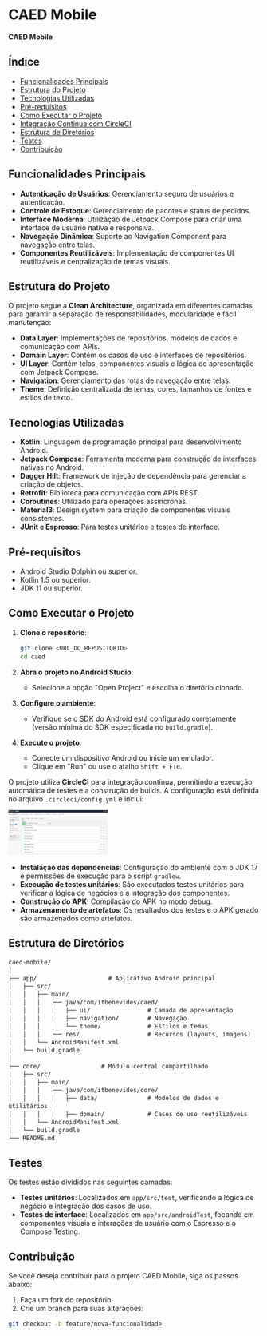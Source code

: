 # CAED Mobile

**CAED Mobile**

## Índice
- [Funcionalidades Principais](#funcionalidades-principais)
- [Estrutura do Projeto](#estrutura-do-projeto)
- [Tecnologias Utilizadas](#tecnologias-utilizadas)
- [Pré-requisitos](#pré-requisitos)
- [Como Executar o Projeto](#como-executar-o-projeto)
- [Integração Contínua com CircleCI](#integração-contínua-com-circleci)
- [Estrutura de Diretórios](#estrutura-de-diretórios)
- [Testes](#testes)
- [Contribuição](#contribuição)

## Funcionalidades Principais

- **Autenticação de Usuários**: Gerenciamento seguro de usuários e autenticação.
- **Controle de Estoque**: Gerenciamento de pacotes e status de pedidos.
- **Interface Moderna**: Utilização de Jetpack Compose para criar uma interface de usuário nativa e responsiva.
- **Navegação Dinâmica**: Suporte ao Navigation Component para navegação entre telas.
- **Componentes Reutilizáveis**: Implementação de componentes UI reutilizáveis e centralização de temas visuais.

## Estrutura do Projeto

O projeto segue a **Clean Architecture**, organizada em diferentes camadas para garantir a separação de responsabilidades, modularidade e fácil manutenção:

- **Data Layer**: Implementações de repositórios, modelos de dados e comunicação com APIs.
- **Domain Layer**: Contém os casos de uso e interfaces de repositórios.
- **UI Layer**: Contém telas, componentes visuais e lógica de apresentação com Jetpack Compose.
- **Navigation**: Gerenciamento das rotas de navegação entre telas.
- **Theme**: Definição centralizada de temas, cores, tamanhos de fontes e estilos de texto.

## Tecnologias Utilizadas

- **Kotlin**: Linguagem de programação principal para desenvolvimento Android.
- **Jetpack Compose**: Ferramenta moderna para construção de interfaces nativas no Android.
- **Dagger Hilt**: Framework de injeção de dependência para gerenciar a criação de objetos.
- **Retrofit**: Biblioteca para comunicação com APIs REST.
- **Coroutines**: Utilizado para operações assíncronas.
- **Material3**: Design system para criação de componentes visuais consistentes.
- **JUnit e Espresso**: Para testes unitários e testes de interface.

## Pré-requisitos

- Android Studio Dolphin ou superior.
- Kotlin 1.5 ou superior.
- JDK 11 ou superior.

## Como Executar o Projeto

1. **Clone o repositório**:
    ```bash
    git clone <URL_DO_REPOSITORIO>
    cd caed
    ```

2. **Abra o projeto no Android Studio**:
   - Selecione a opção "Open Project" e escolha o diretório clonado.

3. **Configure o ambiente**:
   - Verifique se o SDK do Android está configurado corretamente (versão mínima do SDK especificada no `build.gradle`).

4. **Execute o projeto**:
   - Conecte um dispositivo Android ou inicie um emulador.
   - Clique em "Run" ou use o atalho `Shift + F10`.

O projeto utiliza **CircleCI** para integração contínua, permitindo a execução automática de testes e a construção de builds. A configuração está definida no arquivo `.circleci/config.yml` e inclui:

<a href="https://github.com/victorhugobenevides/caed__mobile/blob/master/app/src/main/res/circleci_image.png">
<img src="https://github.com/victorhugobenevides/caed__mobile/blob/master/app/src/main/res/circleci_image.png" alt="Pipelines e resultatos de testes" width="200"/>
</a>


- **Instalação das dependências**: Configuração do ambiente com o JDK 17 e permissões de execução para o script `gradlew`.
- **Execução de testes unitários**: São executados testes unitários para verificar a lógica de negócios e a integração dos componentes.
- **Construção do APK**: Compilação do APK no modo debug.
- **Armazenamento de artefatos**: Os resultados dos testes e o APK gerado são armazenados como artefatos.

## Estrutura de Diretórios

```plaintext
caed-mobile/
│
├── app/                    # Aplicativo Android principal
│   ├── src/
│   │   ├── main/
│   │   │   ├── java/com/itbenevides/caed/
│   │   │   │   ├── ui/                # Camada de apresentação
│   │   │   │   ├── navigation/        # Navegação
│   │   │   │   └── theme/             # Estilos e temas
│   │   │   └── res/                   # Recursos (layouts, imagens)
│   │   └── AndroidManifest.xml
│   └── build.gradle
│
├── core/                 # Módulo central compartilhado
│   ├── src/
│   │   ├── main/
│   │   │   ├── java/com/itbenevides/core/
│   │   │   │   ├── data/              # Modelos de dados e utilitários
│   │   │   │   ├── domain/            # Casos de uso reutilizáveis
│   │   └── AndroidManifest.xml
│   └── build.gradle
└── README.md
```
    
## Testes

Os testes estão divididos nas seguintes camadas:

- **Testes unitários**: Localizados em `app/src/test`, verificando a lógica de negócio e integração dos casos de uso.
- **Testes de interface**: Localizados em `app/src/androidTest`, focando em componentes visuais e interações de usuário com o Espresso e o Compose Testing.

## Contribuição

Se você deseja contribuir para o projeto CAED Mobile, siga os passos abaixo:

1. Faça um fork do repositório.
2. Crie um branch para suas alterações:

```bash
git checkout -b feature/nova-funcionalidade

